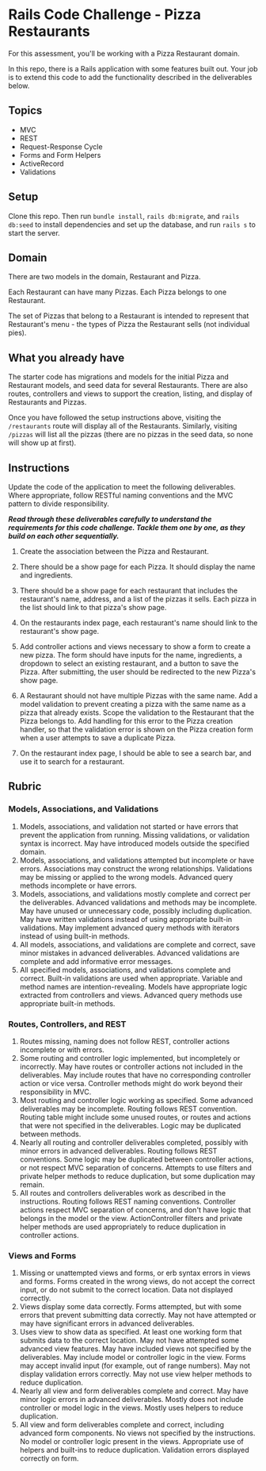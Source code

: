 # Rails Code Challenge - Pizza Restaurants

For this assessment, you'll be working with a Pizza Restaurant domain.

In this repo, there is a Rails application with some features built out. Your job is to extend this code to add the functionality described in the deliverables below.

## Topics

+ MVC
+ REST
+ Request-Response Cycle
+ Forms and Form Helpers
+ ActiveRecord
+ Validations

## Setup

Clone this repo. Then run `bundle install`, `rails db:migrate`, and `rails db:seed` to install dependencies and set up the database, and run `rails s` to start the server.

## Domain

There are two models in the domain, Restaurant and Pizza.

Each Restaurant can have many Pizzas. Each Pizza belongs to one Restaurant.

The set of Pizzas that belong to a Restaurant is intended to represent that Restaurant's menu - the types of Pizza the Restaurant sells (not individual pies).

## What you already have

The starter code has migrations and models for the initial Pizza and Restaurant models, and seed data for several Restaurants. There are also routes, controllers and views to support the creation, listing, and display of Restaurants and Pizzas.

Once you have followed the setup instructions above, visiting the `/restaurants` route will display all of the Restaurants. Similarly, visiting `/pizzas` will list all the pizzas (there are no pizzas in the seed data, so none will show up at first).

## Instructions

Update the code of the application to meet the following deliverables. Where appropriate, follow RESTful naming conventions and the MVC pattern to divide responsibility.

***Read through these deliverables carefully to understand the requirements for this code challenge. Tackle them one by one, as they build on each other sequentially.***

1. Create the association between the Pizza and Restaurant.

2. There should be a show page for each Pizza. It should display the name and ingredients.

3. There should be a show page for each restaurant that includes the restaurant's name, address, and a list of the pizzas it sells. Each pizza in the list should link to that pizza's show page.

4. On the restaurants index page, each restaurant's name should link to the restaurant's show page.

5. Add controller actions and views necessary to show a form to create a new pizza. The form should have inputs for the name, ingredients, a dropdown to select an existing restaurant, and a button to save the Pizza. After submitting, the user should be redirected to the new Pizza's show page.

6. A Restaurant should not have multiple Pizzas with the same name. Add a model validation to prevent creating a pizza with the same name as a pizza that already exists. Scope the validation to the Restaurant that the Pizza belongs to. Add handling for this error to the Pizza creation handler, so that the validation error is shown on the Pizza creation form when a user attempts to save a duplicate Pizza.

7. On the restaurant index page, I should be able to see a search bar, and use it to search for a restaurant.

## Rubric

### Models, Associations, and Validations

1. Models, associations, and validation not started or have errors that prevent the application from running. Missing validations, or validation syntax is incorrect. May have introduced models outside the specified domain.
2. Models, associations, and validations attempted but incomplete or have errors. Associations may construct the wrong relationships. Validations may be missing or applied to the wrong models. Advanced query methods incomplete or have errors.
3. Models, associations, and validations mostly complete and correct per the deliverables. Advanced validations and methods may be incomplete. May have unused or unnecessary code, possibly including duplication. May have written validations instead of using appropriate built-in validations. May implement advanced query methods with iterators instead of using built-in methods.
4. All models, associations, and validations are complete and correct, save minor mistakes in advanced deliverables. Advanced validations are complete and add informative error messages.
5. All specified models, associations, and validations complete and correct. Built-in validations are used when appropriate. Variable and method names are intention-revealing. Models have appropriate logic extracted from controllers and views. Advanced query methods use appropriate built-in methods.

### Routes, Controllers, and REST

1. Routes missing, naming does not follow REST, controller actions incomplete or with errors.
2. Some routing and controller logic implemented, but incompletely or incorrectly. May have routes or controller actions not included in the deliverables. May include routes that have no corresponding controller action or vice versa. Controller methods might do work beyond their responsibility in MVC.
3. Most routing and controller logic working as specified. Some advanced deliverables may be incomplete. Routing follows REST convention. Routing table might include some unused routes, or routes and actions that were not specified in the deliverables. Logic may be duplicated between methods.
4. Nearly all routing and controller deliverables completed, possibly with minor errors in advanced deliverables. Routing follows REST conventions. Some logic may be duplicated between controller actions, or not respect MVC separation of concerns. Attempts to use filters and private helper methods to reduce duplication, but some duplication may remain.
5. All routes and controllers deliverables work as described in the instructions. Routing follows REST naming conventions. Controller actions respect MVC separation of concerns, and don't have logic that belongs in the model or the view. ActionController filters and private helper methods are used appropriately to reduce duplication in controller actions.

### Views and Forms

1. Missing or unattempted views and forms, or erb syntax errors in views and forms. Forms created in the wrong views, do not accept the correct input, or do not submit to the correct location. Data not displayed correctly.
2. Views display some data correctly. Forms attempted, but with some errors that prevent submitting data correctly. May not have attempted or may have significant errors in advanced deliverables.
3. Uses view to show data as specified. At least one working form that submits data to the correct location. May not have attempted some advanced view features. May have included views not specified by the deliverables. May include model or controller logic in the view. Forms may accept invalid input (for example, out of range numbers). May not display validation errors correctly. May not use view helper methods to reduce duplication.
4. Nearly all view and form deliverables complete and correct. May have minor logic errors in advanced deliverables. Mostly does not include controller or model logic in the views. Mostly uses helpers to reduce duplication.
5. All view and form deliverables complete and correct, including advanced form components. No views not specified by the instructions. No model or controller logic present in the views. Appropriate use of helpers and built-ins to reduce duplication. Validation errors displayed correctly on form.
